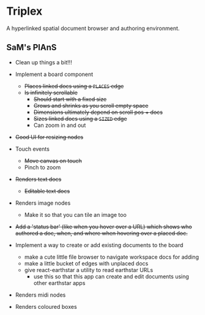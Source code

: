# Triplex

A hyperlinked spatial document browser and authoring environment.

## SaM's PlAnS

- Clean up things a bit!!!

- Implement a board component
  - ~~Places linked docs using a `PLACES` edge~~
  - ~~Is infinitely scrollable~~
    - ~~Should start with a fixed size~~
    - ~~Grows and shrinks as you scroll empty space~~
    - ~~Dimensions ultimately depend on scroll pos + docs~~
    - ~~Sizes linked docs using a `SIZED` edge~~
    - Can zoom in and out
- ~~Good UI for resizing nodes~~
- Touch events
  - ~~Move canvas on touch~~
  - Pinch to zoom
- ~~Renders text docs~~
  - ~~Editable text docs~~
- Renders image nodes
  - Make it so that you can tile an image too
- ~~Add a 'status bar' (like when you hover over a URL) which shows who authored a doc, when, and where when hovering over a placed doc.~~
- Implement a way to create or add existing documents to the board
  - make a cute little file browser to navigate workspace docs for adding
  - make a little bucket of edges with unplaced docs
  - give react-earthstar a utility to read earthstar URLs
    - use this so that this app can create and edit documents using other earthstar apps
- Renders midi nodes
- Renders coloured boxes
